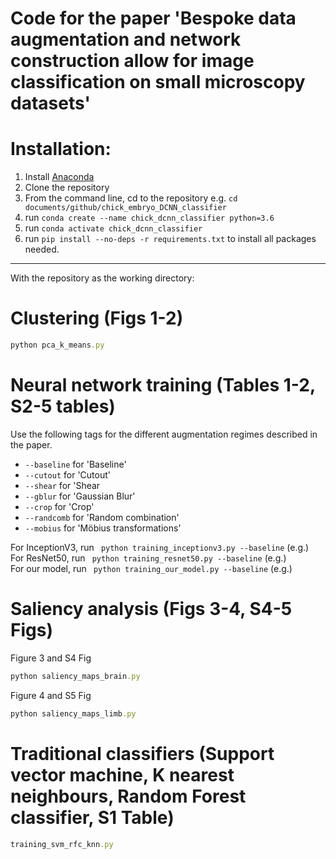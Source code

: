 # Code for the paper 'Bespoke data augmentation and network construction allow for image classification on small microscopy datasets'

# Installation:

1. Install [Anaconda](https://docs.anaconda.com/anaconda/install/index.html)
2. Clone the repository
3. From the command line, cd to the repository e.g. ```cd documents/github/chick_embryo_DCNN_classifier```
4. run ```conda create --name chick_dcnn_classifier python=3.6```
5. run ```conda activate chick_dcnn_classifier```
6. run ```pip install --no-deps -r requirements.txt``` to install all packages needed.

---
With the repository as the working directory:

# Clustering (Figs 1-2)


```rb
python pca_k_means.py
```



# Neural network training (Tables 1-2, S2-5 tables)

Use the following tags for the different augmentation regimes described in the paper.


*   ```--baseline``` for 'Baseline' 
*  ```--cutout``` for 'Cutout'
*   ```--shear``` for 'Shear
*   ```--gblur``` for 'Gaussian Blur'
*   ```--crop``` for 'Crop'
*   ```--randcomb``` for 'Random combination'
*   ```--mobius``` for 'Möbius transformations'


For InceptionV3, run ``` python training_inceptionv3.py --baseline``` (e.g.)\
For ResNet50, run ``` python training_resnet50.py --baseline``` (e.g.)\
For our model, run ``` python training_our_model.py --baseline``` (e.g.)




# Saliency analysis (Figs 3-4, S4-5 Figs)

Figure 3 and S4 Fig

```rb
python saliency_maps_brain.py
```

Figure 4 and S5 Fig

```rb
python saliency_maps_limb.py
```


# Traditional classifiers (Support vector machine, K nearest neighbours, Random Forest classifier, S1 Table)

```rb
training_svm_rfc_knn.py
```